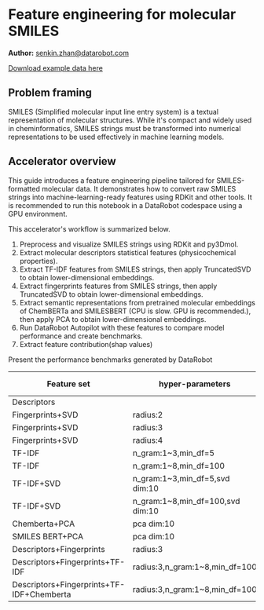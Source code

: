 # Feature engineering for molecular SMILES 

**Author:** senkin.zhan@datarobot.com

[Download example data here](https://s3.us-east-1.amazonaws.com/datarobot_public_datasets/ai_accelerators/smiles.csv)

## Problem framing

SMILES (Simplified molecular input line entry system) is a textual representation of molecular structures. While it's compact and widely used in cheminformatics, SMILES strings must be transformed into numerical representations to be used effectively in machine learning models.

## Accelerator overview

This guide introduces a feature engineering pipeline tailored for SMILES-formatted molecular data. It demonstrates how to convert raw SMILES strings into machine-learning-ready features using RDKit and other tools. It is recommended to run this notebook in a DataRobot codespace using a GPU environment.

This accelerator's workflow is summarized below.

1. Preprocess and visualize SMILES strings using RDKit and py3Dmol.
2. Extract molecular descriptors statistical features (physicochemical properties).
3. Extract TF-IDF features from SMILES strings, then apply TruncatedSVD to obtain lower-dimensional embeddings.
4. Extract fingerprints features from SMILES strings, then apply TruncatedSVD to obtain lower-dimensional embeddings.
5. Extract semantic representations from pretrained molecular embeddings of ChemBERTa and SMILESBERT (CPU is slow. GPU is recommended.), then apply PCA to obtain lower-dimensional embeddings.
6. Run DataRobot Autopilot with these features to compare model performance and create benchmarks.
7. Extract feature contribution(shap values)
   
Present the performance benchmarks generated by DataRobot

|Feature set           |hyper-parameters          |LogLoss                   |ROC AUC                   |
|----------------------|--------------------------|--------------------------|--------------------------|
| Descriptors||0.2756|0.7833|
| Fingerprints+SVD|radius:2|0.3097|0.7250|
| Fingerprints+SVD|radius:3|0.3072|0.7315|
| Fingerprints+SVD|radius:4|0.3069|0.7326|
|TF-IDF|n_gram:1~3,min_df=5|0.2874|0.7738|
|TF-IDF|n_gram:1~8,min_df=100|0.2822|0.7787|
|TF-IDF+SVD|n_gram:1~3,min_df=5,svd dim:10|0.3053|0.7421|
|TF-IDF+SVD|n_gram:1~8,min_df=100,svd dim:10|0.3042|0.7465|
|Chemberta+PCA|pca dim:10|0.3107|0.7389|
|SMILES BERT+PCA|pca dim:10|0.3127|0.7368|
|Descriptors+Fingerprints|radius:3|0.2749|0.7835|
|Descriptors+Fingerprints+TF-IDF|radius:3,n_gram:1~8,min_df=100|0.2742|0.7866|
|Descriptors+Fingerprints+TF-IDF+Chemberta|radius:3,n_gram:1~8,min_df=100|0.2738|0.7878|
